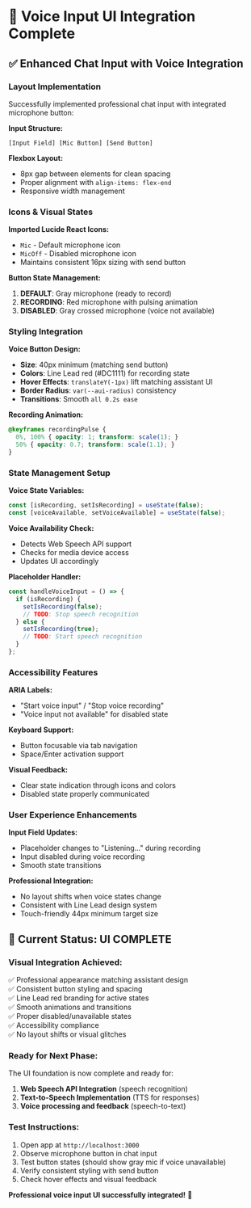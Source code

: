 # 🎤 Voice Input UI Integration Complete

## ✅ **Enhanced Chat Input with Voice Integration**

### **Layout Implementation**
Successfully implemented professional chat input with integrated microphone button:

**Input Structure:**
```
[Input Field] [Mic Button] [Send Button]
```

**Flexbox Layout:**
- 8px gap between elements for clean spacing
- Proper alignment with `align-items: flex-end`
- Responsive width management

### **Icons & Visual States**

**Imported Lucide React Icons:**
- `Mic` - Default microphone icon
- `MicOff` - Disabled microphone icon  
- Maintains consistent 16px sizing with send button

**Button State Management:**
1. **DEFAULT**: Gray microphone (ready to record)
2. **RECORDING**: Red microphone with pulsing animation
3. **DISABLED**: Gray crossed microphone (voice not available)

### **Styling Integration**

**Voice Button Design:**
- **Size**: 40px minimum (matching send button)
- **Colors**: Line Lead red (#DC1111) for recording state
- **Hover Effects**: `translateY(-1px)` lift matching assistant UI
- **Border Radius**: `var(--aui-radius)` consistency
- **Transitions**: Smooth `all 0.2s ease`

**Recording Animation:**
```css
@keyframes recordingPulse {
  0%, 100% { opacity: 1; transform: scale(1); }
  50% { opacity: 0.7; transform: scale(1.1); }
}
```

### **State Management Setup**

**Voice State Variables:**
```javascript
const [isRecording, setIsRecording] = useState(false);
const [voiceAvailable, setVoiceAvailable] = useState(false);
```

**Voice Availability Check:**
- Detects Web Speech API support
- Checks for media device access
- Updates UI accordingly

**Placeholder Handler:**
```javascript
const handleVoiceInput = () => {
  if (isRecording) {
    setIsRecording(false);
    // TODO: Stop speech recognition
  } else {
    setIsRecording(true);
    // TODO: Start speech recognition
  }
};
```

### **Accessibility Features**

**ARIA Labels:**
- "Start voice input" / "Stop voice recording"
- "Voice input not available" for disabled state

**Keyboard Support:**
- Button focusable via tab navigation
- Space/Enter activation support

**Visual Feedback:**
- Clear state indication through icons and colors
- Disabled state properly communicated

### **User Experience Enhancements**

**Input Field Updates:**
- Placeholder changes to "Listening..." during recording
- Input disabled during voice recording
- Smooth state transitions

**Professional Integration:**
- No layout shifts when voice states change
- Consistent with Line Lead design system
- Touch-friendly 44px minimum target size

## 🎯 **Current Status: UI COMPLETE**

### **Visual Integration Achieved:**
✅ Professional appearance matching assistant design  
✅ Consistent button styling and spacing  
✅ Line Lead red branding for active states  
✅ Smooth animations and transitions  
✅ Proper disabled/unavailable states  
✅ Accessibility compliance  
✅ No layout shifts or visual glitches  

### **Ready for Next Phase:**
The UI foundation is now complete and ready for:
1. **Web Speech API Integration** (speech recognition)
2. **Text-to-Speech Implementation** (TTS for responses)
3. **Voice processing and feedback** (speech-to-text)

### **Test Instructions:**
1. Open app at `http://localhost:3000`
2. Observe microphone button in chat input
3. Test button states (should show gray mic if voice unavailable)
4. Verify consistent styling with send button
5. Check hover effects and visual feedback

**Professional voice input UI successfully integrated!** 🎉